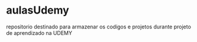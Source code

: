 # aulasUdemy
repositorio destinado para armazenar os codigos e projetos durante projeto de aprendizado na UDEMY
